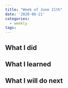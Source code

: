 ```yaml
---
title: "Week of June 21th"
date: '2020-06-21'
categories:
  - weekly
tags:
---
```


## What I did

## What I learned

## What I will do next
